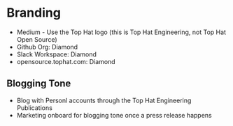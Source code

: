 # Branding

- Medium - Use the Top Hat logo (this is Top Hat Engineering, not Top Hat Open Source)
- Github Org: Diamond
- Slack Workspace: Diamond
- opensource.tophat.com: Diamond


## Blogging Tone
- Blog with Personl accounts through the Top Hat Engineering Publications
- Marketing onboard for blogging tone once a press release happens

